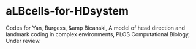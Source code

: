 # aLBcells-for-HDsystem
Codes for Yan, Burgess, &amp Bicanski, A model of head direction and landmark coding in complex environments, PLOS Computational Biology, Under review.
